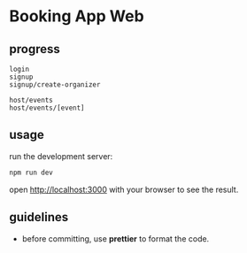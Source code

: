 # Booking App Web


## progress
```
login
signup
signup/create-organizer

host/events
host/events/[event]

```


## usage

run the development server:
```bash
npm run dev
```

open [http://localhost:3000](http://localhost:3000) with your browser to see the result.

## guidelines
- before committing, use **prettier** to format the code.
